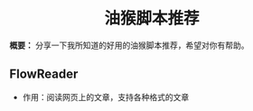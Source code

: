 <h1 align="center" id="油猴脚本推荐">油猴脚本推荐</h1>

**概要：** 分享一下我所知道的好用的油猴脚本推荐，希望对你有帮助。

## FlowReader
- 作用：阅读网页上的文章，支持各种格式的文章